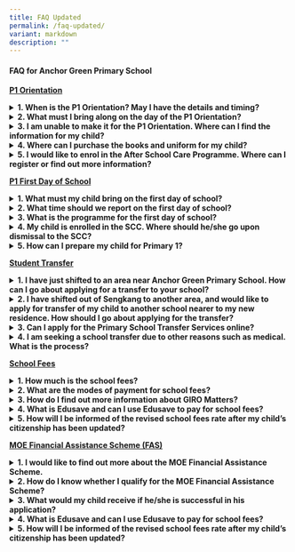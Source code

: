 ```yaml
---
title: FAQ Updated
permalink: /faq-updated/
variant: markdown
description: ""
---
```

<h4> FAQ for Anchor Green Primary School</h4>

<strong><u>P1 Orientation</u></strong>
<details class="isomer-details">
	<summary><strong>1. When is the P1 Orientation? May I have the details and timing?</strong></summary>
<div data-type="detailsContent" class="isomer-details-content">
P1 orientation is scheduled on 3 Jan 2022. <br>
Details of the orientation is shared in the following link -<a href="https://www.anchorgreenpri.moe.edu.sg/calendar/" rel="noopener noreferrer nofollow" target="_self">https://www.anchorgreenpri.moe.edu.sg/calendar/</a><br>
Further details on timing will be emailed to you at a closer date.<br><br>
</div>
</details>
<details class="isomer-details">
<summary><strong>2. What must I bring along on the day of the P1 Orientation?</strong></summary>
<div data-type="detailsContent" class="isomer-details-content">There is no need to bring any documents, unless you have been informed by the General Office staff to submit specific documents.<br><br>
</div></details>
<details class="isomer-details">
<summary><strong>3. I am unable to make it for the P1 Orientation. Where can I find the information for my child?</strong></summary>
<div data-type="detailsContent" class="isomer-details-content">Important information on the P1 Orientation will be posted on the school’s website after the event. You may find out more here -<a href="https://anchorgreenpri.moe.edu.sg/resources/p1-orientation-2023/arrival-and-dismissal-points" rel="noopener noreferrer nofollow" target="_self">https://anchorgreenpri.moe.edu.sg/resources/p1-orientation-2023/arrival-and-dismissal-points</a>
<br><br>
</div></details>
<details class="isomer-details">
<summary><strong>4. Where can I purchase the books and uniform for my child?</strong></summary>
<div data-type="detailsContent" class="isomer-details-content">Important information on the P1 Orientation will be posted on the school’s website after the event. You may find out more here -<a href="https://anchorgreenpri.moe.edu.sg/resources/school-vendors" rel="noopener noreferrer nofollow" target="_self"> https://anchorgreenpri.moe.edu.sg/resources/school-vendors</a>
<br><br>
</div></details>
<details class="isomer-details">
<summary><strong>5. I would like to enrol in the After School Care Programme. Where can I register or find out more information?</strong></summary>
<div data-type="detailsContent" class="isomer-details-content">The school’s After School Care Programme is under QSF- The Enablers. To register or enquire on further details, you may click on the following link.<a href="https://anchorgreenpri.moe.edu.sg/resources/student-care-information" rel="noopener noreferrer nofollow" target="_self"> https://anchorgreenpri.moe.edu.sg/resources/student-care-information</a>
<br><br>
</div></details>

<strong><u>P1 First Day of School</u></strong>
<details class="isomer-details">
	<summary><strong>1. What must my child bring on the first day of school?</strong></summary>
<div data-type="detailsContent" class="isomer-details-content">You may find out more details here, pls refer to slides 18 and 19 of Primary 1 Orientation –<a href="https://www.anchorgreenpri.moe.edu.sg/files/For%20Parents/P1%20Orientation%20for%202023%20Cohort.pdf" rel="noopener noreferrer nofollow" target="_self">https://www.anchorgreenpri.moe.edu.sg/files/For%20Parents/P1%20Orientation%20for%202023%20Cohort.pdf</a><br><br>
</div>
</details> 
<details class="isomer-details">
<summary><strong>2. What time should we report on the first day of school?</strong></summary>
<div data-type="detailsContent" class="isomer-details-content">Reporting time for first day of school for P1 students on 3 Jan 2023 is 08.00am. You may find out more details here –<a href="https://www.anchorgreenpri.moe.edu.sg/files/For%20Parents/P1%20Orientation%20for%202023%20Cohort.pdf" rel="noopener noreferrer nofollow" target="_self">https://www.anchorgreenpri.moe.edu.sg/files/For%20Parents/P1%20Orientation%20for%202023%20Cohort.pdf</a><br><br>
</div></details>
<details class="isomer-details">
<summary><strong>3. What is the programme for the first day of school?</strong></summary>
<div data-type="detailsContent" class="isomer-details-content">The programme for first day of school will broadly encompass classroom activities with teachers, parents’ briefing as well as school experience with parents to support P1 students to transit into primary school. You may find out more details here –<a href="https://www.anchorgreenpri.moe.edu.sg/files/For%20Parents/P1%20Orientation%20for%202023%20Cohort.pdf" rel="noopener noreferrer nofollow" target="_self">https://www.anchorgreenpri.moe.edu.sg/files/For%20Parents/P1%20Orientation%20for%202023%20Cohort.pdf</a>
<br><br>
</div></details>
<details class="isomer-details">
<summary><strong>4. My child is enrolled in the SCC. Where should he/she go upon dismissal to the SCC?</strong></summary>
<div data-type="detailsContent" class="isomer-details-content">You may find out more details here –<a href="https://www.anchorgreenpri.moe.edu.sg/resources/student-care-information/" rel="noopener noreferrer nofollow" target="_self">  https://www.anchorgreenpri.moe.edu.sg/resources/student-care-information/</a>
<br><br>
</div></details>
<details class="isomer-details">
<summary><strong>5. How can I prepare my child for Primary 1?</strong></summary>
<div data-type="detailsContent" class="isomer-details-content">You may find out more details here –<a href="https://www.anchorgreenpri.moe.edu.sg/files/For%20Parents/Parent%20Kit%20-%20Starting%20Your%20Primary%201%20Journey.pdf" rel="noopener noreferrer nofollow" target="_self"> https://www.anchorgreenpri.moe.edu.sg/files/For%20Parents/Parent%20Kit%20-%20Starting%20Your%20Primary%201%20Journey.pdf</a>
<br><br>
</div></details>

<strong><u>Student Transfer</u></strong>
<details class="isomer-details">
	<summary><strong>1. I have just shifted to an area near Anchor Green Primary School. How can I go about applying for a transfer to your school?</strong></summary>
<div data-type="detailsContent" class="isomer-details-content">You may wish to consider Primary School Transfer Service. You may find out more details here –<a href="https://www.moe.gov.sg/primary/transfers" target="_blank">https://www.moe.gov.sg/primary/transfers</a><br><br>
</div>
</details> 
<details class="isomer-details">
<summary><strong>2. I have shifted out of Sengkang to another area, and would like to apply for transfer of my child to another school nearer to my new residence. How should I go about applying for the transfer?</strong></summary>
<div data-type="detailsContent" class="isomer-details-content">You may wish to consider Primary School Transfer Service. You may find out more details here –<a href="https://www.moe.gov.sg/primary/transfers" target="_blank">https://www.moe.gov.sg/primary/transfers</a><br><br>
</div></details>
<details class="isomer-details">
<summary><strong>3. Can I apply for the Primary School Transfer Services online?</strong></summary>
<div data-type="detailsContent" class="isomer-details-content">You may find out more details here –<a href="https://www.moe.gov.sg/primary/transfers" target="_blank">https://www.moe.gov.sg/primary/transfers</a>
<br><br>
</div></details>
<details class="isomer-details">
<summary><strong>4. I am seeking a school transfer due to other reasons such as medical. What is the process?</strong></summary>
<div data-type="detailsContent" class="isomer-details-content">If you are seeking a school transfer due to other reasons such as medical conditions, you should approach your child’s current school directly for assistance. Transferring your child to another school is an important decision, as the change in environment can disrupt the quality of their education. We encourage you to work with the school as they are best placed to advise you on your child’s learning needs.
<br><br>
</div></details>

<strong><u>School Fees</u></strong>
<details class="isomer-details">
	<summary><strong>1. How much is the school fees?</strong></summary>
<div data-type="detailsContent" class="isomer-details-content">School fees differ depending on the nationality status of your child.<br>
For details of the fees charged, you may access the following link –<a href="https://www.moe.gov.sg/financial-matters/fees" target="_blank">https://www.moe.gov.sg/financial-matters/fees</a><br><br>
</div>
</details> 
<details class="isomer-details">
<summary><strong>2. What are the modes of payment for school fees?</strong></summary>
<div data-type="detailsContent" class="isomer-details-content">We strongly encourage parents/ guardians to arrange for GIRO payment of school fees as far as possible. For other payment options, pls visit the following link –<a href="https://www.moe.gov.sg/financial-matters/fees" target="_blank">https://www.moe.gov.sg/financial-matters/fees</a><br><br>
</div></details>
<details class="isomer-details">
<summary><strong>3. How do I find out more information about GIRO Matters?</strong></summary>
<div data-type="detailsContent" class="isomer-details-content">Parents/ guardians may sign up via eGIRO through the following link –<a href="https://www.moe.gov.sg/faq?categoryid=ADA62619A9DE4F32856BB59F0EDD881E" target="_blank">https://www.moe.gov.sg/faq?categoryid=ADA62619A9DE4F32856BB59F0EDD881E</a>
<br><br>
</div></details>
<details class="isomer-details">
<summary><strong>4. What is Edusave and can I use Edusave to pay for school fees?</strong></summary>
<div data-type="detailsContent" class="isomer-details-content">You may find out more details here –<a href="https://www.moe.gov.sg/financial-matters/edusave-account" target="_blank">https://www.moe.gov.sg/financial-matters/edusave-account</a>
<br><br>
</div></details>
<details class="isomer-details">
<summary><strong>5. How will I be informed of the revised school fees rate after my child’s citizenship has been updated?</strong></summary>
<div data-type="detailsContent" class="isomer-details-content">You may find out more details here –<a href="https://www.moe.gov.sg/faq?categoryid=8E7C086C95834AD68102F394C4A748EE&amp;faqid=3D4A6496F8244D99A6B57EC0952D9804" target="_blank">https://www.moe.gov.sg/faq?categoryid=8E7C086C95834AD68102F394C4A748EE&amp;faqid=3D4A6496F8244D99A6B57EC0952D9804</a>
<br><br>
</div></details>

<strong><u>MOE Financial Assistance Scheme (FAS)</u></strong>
<details class="isomer-details">
	<summary><strong>1. I would like to find out more about the MOE Financial Assistance Scheme.</strong></summary>
<div data-type="detailsContent" class="isomer-details-content">You may find out more details here -<a href="https://www.moe.gov.sg/financial-matters/financial-assistance" target="_blank"> https://www.moe.gov.sg/financial-matters/financial-assistance</a><br><br>
</div>
</details> 
<details class="isomer-details">
<summary><strong>2. How do I know whether I qualify for the MOE Financial Assistance Scheme?</strong></summary>
<div data-type="detailsContent" class="isomer-details-content">To qualify, you must fulfil the following criteria:<br>
• Are Singapore Citizens.<br>
• Attend government or government-aided schools.<br>
• Have a monthly gross household income of $3,000 or less, or a monthly per capita income of $750 or less.<br>
You may wish to use the eligibility checker to find out if you qualify.<br><a href="https://www.moe.gov.sg/financial-matters/financial-assistance&quot;" target="_blank">https://www.moe.gov.sg/financial-matters/financial-assistance</a><br><br>
</div></details>
<details class="isomer-details">
<summary><strong>3. What would my child receive if he/she is successful in his application?</strong></summary>
<div data-type="detailsContent" class="isomer-details-content">Under MOE FAS, your child will receive:<br>
• A full subsidy of standard miscellaneous fees. Singapore Citizens do not need to pay school fees in primary schools.<br>
• Free textbooks and school attire.<br>
• One of the following transport subsidies:<br>
  &nbsp; &nbsp; &nbsp; - Covers 65% of school bus fares per year if your child takes the school bus.<br>
  &nbsp; &nbsp; &nbsp; - $17 transport credit per month, or up to $204 per year, if your child takes public transport.<br>
• A $3.60 per meal subsidy for school meals, applicable to 5 days per school week.<br>
<br><br>
</div></details>
<details class="isomer-details">
<summary><strong>4. What is Edusave and can I use Edusave to pay for school fees?</strong></summary>
<div data-type="detailsContent" class="isomer-details-content">You may find out more details here –<a href="https://www.moe.gov.sg/financial-matters/edusave-account" target="_blank">https://www.moe.gov.sg/financial-matters/edusave-account</a>
<br><br>
</div></details>
<details class="isomer-details">
<summary><strong>5. How will I be informed of the revised school fees rate after my child’s citizenship has been updated?</strong></summary>
<div data-type="detailsContent" class="isomer-details-content">You may find out more details here –<a href="https://www.moe.gov.sg/faq?categoryid=8E7C086C95834AD68102F394C4A748EE&amp;faqid=3D4A6496F8244D99A6B57EC0952D9804" target="_blank">https://www.moe.gov.sg/faq?categoryid=8E7C086C95834AD68102F394C4A748EE&amp;faqid=3D4A6496F8244D99A6B57EC0952D9804</a>
<br><br>
</div></details>